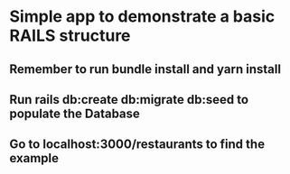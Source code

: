 # Simple app to demonstrate a basic RAILS structure

## Remember to run bundle install and yarn install

## Run rails db:create db:migrate db:seed to populate the Database

## Go to localhost:3000/restaurants to find the example
